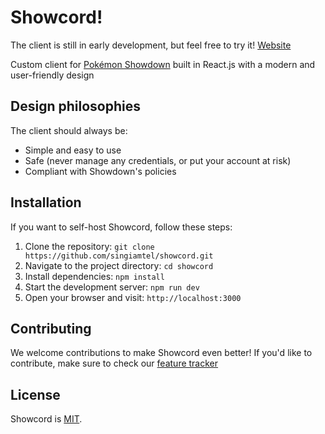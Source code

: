 # Showcord!

The client is still in early development, but feel free to try it! [Website](https://showcord.com/)

Custom client for [Pokémon Showdown](play.pokemonshowdown.com) built in React.js with a modern and user-friendly design


## Design philosophies

The client should always be:

- Simple and easy to use
- Safe (never manage any credentials, or put your account at risk)
- Compliant with Showdown's policies


## Installation

If you want to self-host Showcord, follow these steps:

1. Clone the repository: `git clone https://github.com/singiamtel/showcord.git`
2. Navigate to the project directory: `cd showcord`
3. Install dependencies: `npm install`
4. Start the development server: `npm run dev`
5. Open your browser and visit: `http://localhost:3000`

## Contributing

We welcome contributions to make Showcord even better! If you'd like to contribute, make sure to check our [feature tracker](https://github.com/users/singiamtel/projects/1)

## License

Showcord is [MIT](https://opensource.org/licenses/MIT).
